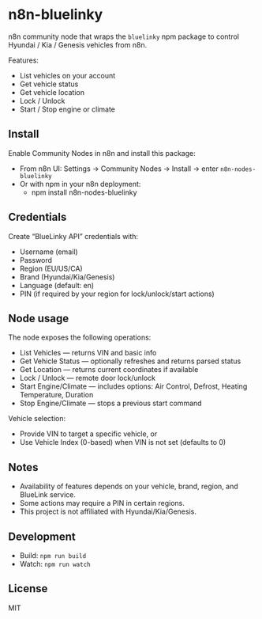 # n8n-bluelinky

n8n community node that wraps the `bluelinky` npm package to control Hyundai / Kia / Genesis vehicles from n8n.

Features:
- List vehicles on your account
- Get vehicle status
- Get vehicle location
- Lock / Unlock
- Start / Stop engine or climate

## Install

Enable Community Nodes in n8n and install this package:

- From n8n UI: Settings → Community Nodes → Install → enter `n8n-nodes-bluelinky`
- Or with npm in your n8n deployment:
  - npm install n8n-nodes-bluelinky

## Credentials

Create “BlueLinky API” credentials with:
- Username (email)
- Password
- Region (EU/US/CA)
- Brand (Hyundai/Kia/Genesis)
- Language (default: en)
- PIN (if required by your region for lock/unlock/start actions)

## Node usage

The node exposes the following operations:

- List Vehicles — returns VIN and basic info
- Get Vehicle Status — optionally refreshes and returns parsed status
- Get Location — returns current coordinates if available
- Lock / Unlock — remote door lock/unlock
- Start Engine/Climate — includes options: Air Control, Defrost, Heating Temperature, Duration
- Stop Engine/Climate — stops a previous start command

Vehicle selection:
- Provide VIN to target a specific vehicle, or
- Use Vehicle Index (0-based) when VIN is not set (defaults to 0)

## Notes

- Availability of features depends on your vehicle, brand, region, and BlueLink service.
- Some actions may require a PIN in certain regions.
- This project is not affiliated with Hyundai/Kia/Genesis.

## Development

- Build: `npm run build`
- Watch: `npm run watch`

## License

MIT
